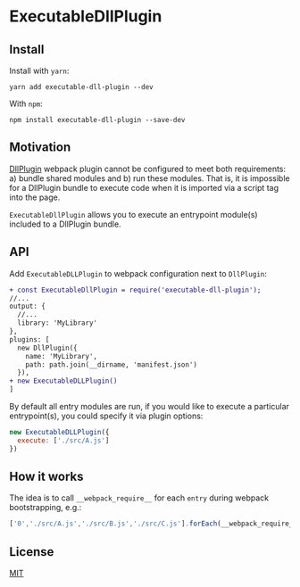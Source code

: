 # ExecutableDllPlugin

## Install

Install with `yarn`:

`yarn add executable-dll-plugin --dev`

With `npm`:

`npm install executable-dll-plugin --save-dev`

## Motivation

[DllPlugin](https://webpack.js.org/plugins/dll-plugin/) webpack plugin cannot be configured to meet both requirements: a) bundle shared modules and b) run these modules. That is, it is impossible for a DllPlugin bundle to execute code when it is imported via a script tag into the page.

`ExecutableDllPlugin` allows you to execute an entrypoint module(s) included to a DllPlugin bundle.

## API

Add `ExecutableDLLPlugin` to webpack configuration next to `DllPlugin`:

```diff
+ const ExecutableDllPlugin = require('executable-dll-plugin');
//...
output: {
  //...
  library: 'MyLibrary'
},
plugins: [
  new DllPlugin({
    name: 'MyLibrary',
    path: path.join(__dirname, 'manifest.json')
  }),
+ new ExecutableDLLPlugin()
]
```

By default all entry modules are run, if you would like to execute a particular entrypoint(s), you could specify it via plugin options:

```js
new ExecutableDLLPlugin({
  execute: ['./src/A.js']
})
```

## How it works

The idea is to call `__webpack_require__` for each `entry` during webpack bootstrapping, e.g.:

```js
['0','./src/A.js','./src/B.js','./src/C.js'].forEach(__webpack_require__);
```

## License
[MIT](https://opensource.org/licenses/MIT)